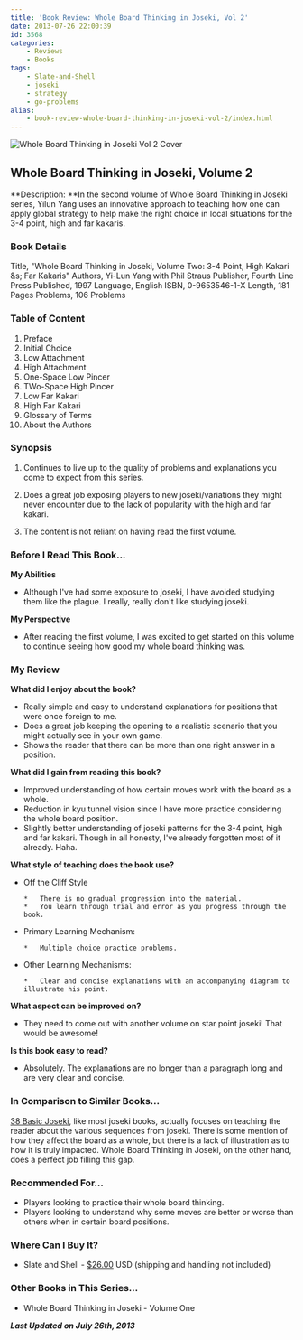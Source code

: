 ```yaml
---
title: 'Book Review: Whole Board Thinking in Joseki, Vol 2'
date: 2013-07-26 22:00:39
id: 3568
categories:
	- Reviews
	- Books
tags:
	- Slate-and-Shell
	- joseki
	- strategy
	- go-problems
alias:
	- book-review-whole-board-thinking-in-joseki-vol-2/index.html
---
```


![Whole Board Thinking in Joseki Vol 2 Cover](/images/2013/07/Whole-Board-Joseki-2.jpg)

## Whole Board Thinking in Joseki, Volume 2

**Description: **In the second volume of Whole Board Thinking in Joseki series, Yilun Yang uses an innovative approach to teaching how one can apply global strategy to help make the right choice in local situations for the 3-4 point, high and far kakaris.

<!--more-->

### Book Details

Title, "Whole Board Thinking in Joseki, Volume Two: 3-4 Point, High Kakari &amp;s; Far Kakaris"
Authors, Yi-Lun Yang with Phil Straus
Publisher, Fourth Line Press
Published, 1997
Language, English
ISBN, 0-9653546-1-X
Length, 181 Pages
Problems, 106 Problems

### Table of Content

1.  Preface
2.  Initial Choice
3.  Low Attachment
4.  High Attachment
5.  One-Space Low Pincer
6.  TWo-Space High Pincer
7.  Low Far Kakari
8.  High Far Kakari
9.  Glossary of Terms
10.  About the Authors

### Synopsis

1.  Continues to live up to the quality of problems and explanations you come to expect from this series.

2.  Does a great job exposing players to new joseki/variations they might never encounter due to the lack of popularity with the high and far kakari.

3.  The content is not reliant on having read the first volume.

### Before I Read This Book...

**My Abilities**

*   Although I've had some exposure to joseki, I have avoided studying them like the plague. I really, really don't like studying joseki.

**My Perspective**

*   After reading the first volume, I was excited to get started on this volume to continue seeing how good my whole board thinking was.

### My Review

**What did I enjoy about the book?**

*   Really simple and easy to understand explanations for positions that were once foreign to me.
*   Does a great job keeping the opening to a realistic scenario that you might actually see in your own game.
*   Shows the reader that there can be more than one right answer in a position.

**What did I gain from reading this book?**

*   Improved understanding of how certain moves work with the board as a whole.
*   Reduction in kyu tunnel vision since I have more practice considering the whole board position.
*   Slightly better understanding of joseki patterns for the 3-4 point, high and far kakari. Though in all honesty, I've already forgotten most of it already. Haha.

**What style of teaching does the book use?**

*   Off the Cliff Style

		*   There is no gradual progression into the material.
		*   You learn through trial and error as you progress through the book.

*   Primary Learning Mechanism:

		*   Multiple choice practice problems.

*   Other Learning Mechanisms:

		*   Clear and concise explanations with an accompanying diagram to illustrate his point.

**What aspect can be improved on?**

*   They need to come out with another volume on star point joseki! That would be awesome!

**Is this book easy to read?**

*   Absolutely. The explanations are no longer than a paragraph long and are very clear and concise.

### In Comparison to Similar Books...

[38 Basic Joseki](http://www.bengozen.com/book-review-38-basic-joseki/ "Book Review: 38 Basic Joseki"), like most joseki books, actually focuses on teaching the reader about the various sequences from joseki. There is some mention of how they affect the board as a whole, but there is a lack of illustration as to how it is truly impacted. Whole Board Thinking in Joseki, on the other hand, does a perfect job filling this gap.

### Recommended For...

*   Players looking to practice their whole board thinking.
*   Players looking to understand why some moves are better or worse than others when in certain board positions.

### Where Can I Buy It?

*   Slate and Shell - [$26.00](http://www.slateandshell.com/SSYY003.html "Slate and Shell Purchase Link") USD (shipping and handling not included)


### Other Books in This Series...

*   Whole Board Thinking in Joseki - Volume One

_**Last Updated on July 26th, 2013**_